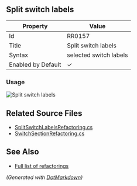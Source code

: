 ## Split switch labels

| Property           | Value                  |
| ------------------ | ---------------------- |
| Id                 | RR0157                 |
| Title              | Split switch labels    |
| Syntax             | selected switch labels |
| Enabled by Default | &#x2713;               |

### Usage

![Split switch labels](../../images/refactorings/SplitSwitchLabels.png)

## Related Source Files

* [SplitSwitchLabelsRefactoring.cs](../../src/Refactorings/CSharp/Refactorings/SplitSwitchLabelsRefactoring.cs)
* [SwitchSectionRefactoring.cs](../../src/Refactorings/CSharp/Refactorings/SwitchSectionRefactoring.cs)

## See Also

* [Full list of refactorings](Refactorings.md)

*\(Generated with [DotMarkdown](http://github.com/JosefPihrt/DotMarkdown)\)*